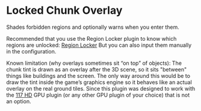 # Locked Chunk Overlay

Shades forbidden regions and optionally warns when you enter them.

Recommended that you use the Region Locker plugin to know which regions are unlocked: [Region Locker](https://github.com/slaytostay/region-locker) But you can also input them manually in the configuration.

Known limitation (why overlays sometimes sit “on top” of objects):
The chunk tint is drawn as an overlay after the 3D scene, so it sits "between" things like buildings and the screen. 
The only way around this would be to draw the tint inside the game’s graphics engine so it behaves like an actual overlay on the real ground tiles. 
Since this plugin was designed to work with the [117 HD](https://github.com/117HD/RLHD) GPU plugin (or any other GPU plugin of your choice) that is not an option.